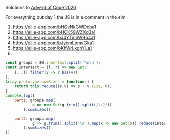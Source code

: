 Solutions to [Advent of Code 2020](https://adventofcode.com/2020)

For everything but day 1 the JS is in a comment in the elm

1. https://ellie-app.com/bHGvNkGWDcba1
2. https://ellie-app.com/bHCK59WZXd3a1
3. https://ellie-app.com/bJ4YTmnW9n4a1
4. https://ellie-app.com/bJycmLbmvGka1
5. https://ellie-app.com/bKhWrLkghYLa1
6.

```javascript
const groups = $0.innerText.split('\n\n');
const intersect = (l, r) => new Set(
    [...l].filter(v => r.has(v))
);
Array.prototype.sumSizes = function() {
    return this.reduce((s,v) => s + v.size, 0);
}
console.log({
    part1: groups.map(
            g => new Set(g.trim().split(/\s?/))
        ).sumSizes(),

    part2: groups.map(
            g => g.trim().split('\n').map(x => new Set(x)).reduce(intersect)
        ).sumSizes()
})
```
